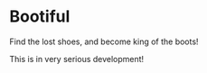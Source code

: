 # Bootiful
Find the lost shoes, and become king of the boots!

This is in very serious development!
